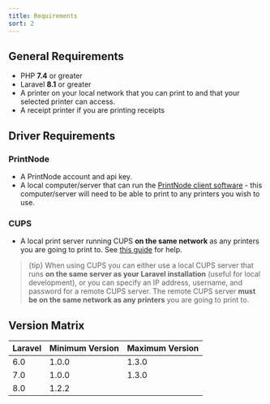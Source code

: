 ```yaml
---
title: Requirements
sort: 2
---
```


## General Requirements

-   PHP **7.4** or greater
-   Laravel **8.1** or greater
-   A printer on your local network that you can print to and that your selected printer can access.
-   A receipt printer if you are printing receipts

## Driver Requirements

### PrintNode

-   A PrintNode account and api key.
-   A local computer/server that can run the [PrintNode client software](https://www.printnode.com/en/download) - this computer/server will need to be able to print to any printers you wish to use.

### CUPS

-   A local print server running CUPS **on the same network** as any printers you are going to print to. See [this guide](https://www.techrepublic.com/article/how-to-configure-a-print-server-with-ubuntu-server-cups-and-bonjour/) for help.

> {tip} When using CUPS you can either use a local CUPS server that runs **on the same server as your Laravel installation** (useful for local development), or you can specify an IP address, username, and password for a remote CUPS server. The remote CUPS server **must be on the same network as any printers** you are going to print to.

## Version Matrix

| Laravel | Minimum Version | Maximum Version |
| ------- | --------------- | --------------- |
| 6.0     | 1.0.0           | 1.3.0           |
| 7.0     | 1.0.0           | 1.3.0           |
| 8.0     | 1.2.2           |                 |
